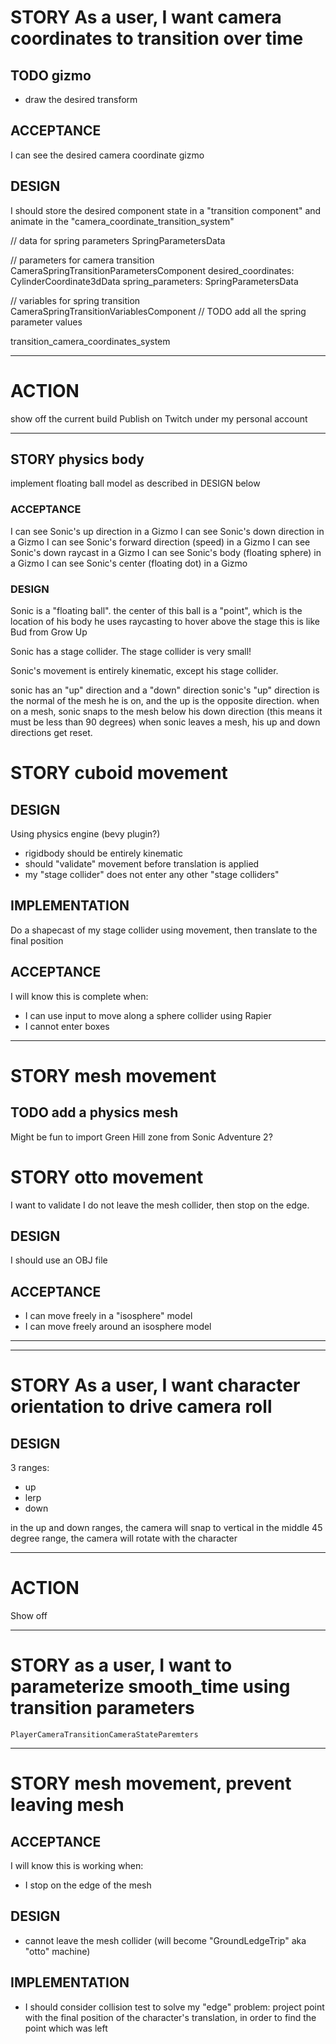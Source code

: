 # STORY As a user, I want camera coordinates to transition over time

## TODO gizmo

- draw the desired transform

## ACCEPTANCE

I can see the desired camera coordinate gizmo

## DESIGN

I should store the desired component state in a "transition component" and animate in the "camera_coordinate_transition_system"

// data for spring parameters
SpringParametersData

// parameters for camera transition
CameraSpringTransitionParametersComponent
desired_coordinates: CylinderCoordinate3dData
spring_parameters: SpringParametersData

// variables for spring transition
CameraSpringTransitionVariablesComponent
// TODO add all the spring parameter values

transition_camera_coordinates_system

---

# ACTION

show off the current build
Publish on Twitch under my personal account

---

## STORY physics body

implement floating ball model as described in DESIGN below

### ACCEPTANCE

I can see Sonic's up direction in a Gizmo
I can see Sonic's down direction in a Gizmo
I can see Sonic's forward direction (speed) in a Gizmo
I can see Sonic's down raycast in a Gizmo
I can see Sonic's body (floating sphere) in a Gizmo
I can see Sonic's center (floating dot) in a Gizmo

### DESIGN

Sonic is a "floating ball". the center of this ball is a "point", which is the location of his body
he uses raycasting to hover above the stage
this is like Bud from Grow Up

Sonic has a stage collider.
The stage collider is very small!

Sonic's movement is entirely kinematic, except his stage collider.

sonic has an "up" direction and a "down" direction
sonic's "up" direction is the normal of the mesh he is on, and the up is the opposite direction.
when on a mesh, sonic snaps to the mesh below his down direction (this means it must be less than 90 degrees)
when sonic leaves a mesh, his up and down directions get reset.

# STORY cuboid movement

## DESIGN

Using physics engine (bevy plugin?)

- rigidbody should be entirely kinematic
- should "validate" movement before translation is applied
- my "stage collider" does not enter any other "stage colliders"

## IMPLEMENTATION

Do a shapecast of my stage collider using movement, then translate to the final position

## ACCEPTANCE

I will know this is complete when:

- I can use input to move along a sphere collider using Rapier
- I cannot enter boxes

---

# STORY mesh movement

## TODO add a physics mesh

Might be fun to import Green Hill zone from Sonic Adventure 2?

# STORY otto movement

I want to validate I do not leave the mesh collider, then stop on the edge.

## DESIGN

I should use an OBJ file

## ACCEPTANCE

- I can move freely in a "isosphere" model
- I can move freely around an isosphere model

---

---

# STORY As a user, I want character orientation to drive camera roll

## DESIGN

3 ranges:

- up
- lerp
- down

in the up and down ranges, the camera will snap to vertical
in the middle 45 degree range, the camera will rotate with the character

---

# ACTION

Show off

---

# STORY as a user, I want to parameterize smooth_time using transition parameters

`PlayerCameraTransitionCameraStateParemters`

---

# STORY mesh movement, prevent leaving mesh

## ACCEPTANCE

I will know this is working when:

- I stop on the edge of the mesh

## DESIGN

- cannot leave the mesh collider (will become "GroundLedgeTrip" aka "otto" machine)

## IMPLEMENTATION

- I should consider collision test to solve my "edge" problem: project point with the final position of the character's translation, in order to find the point which was left

